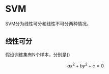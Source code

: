 <script type="text/javascript" src="http://cdn.mathjax.org/mathjax/latest/MathJax.js?config=default"></script>

# SVM
SVM分为线性可分和线性不可分两种情况。

## 线性可分
假设训练集有N个样本，分别是$()$

$$ax^{2} + by^{2} + c = 0$$